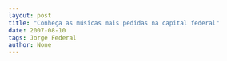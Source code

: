 ```yaml
---
layout: post
title: "Conheça as músicas mais pedidas na capital federal"
date: 2007-08-10
tags: Jorge Federal
author: None
---
```

 